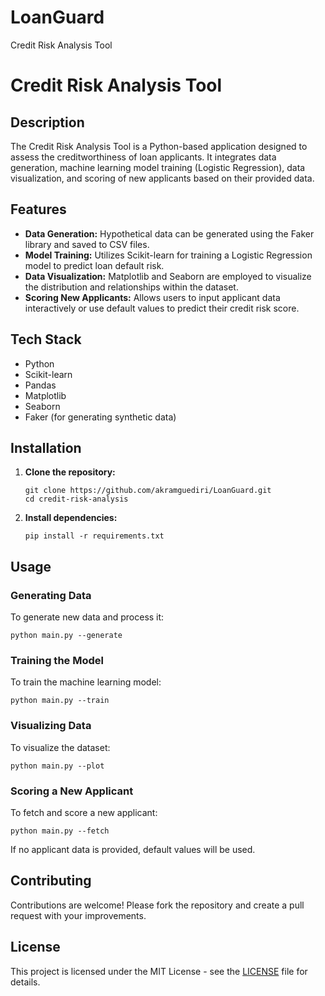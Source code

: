 # LoanGuard
Credit Risk Analysis Tool

# Credit Risk Analysis Tool


## Description

The Credit Risk Analysis Tool is a Python-based application designed to assess the creditworthiness of loan applicants. It integrates data generation, machine learning model training (Logistic Regression), data visualization, and scoring of new applicants based on their provided data.

## Features

- **Data Generation:** Hypothetical data can be generated using the Faker library and saved to CSV files.
- **Model Training:** Utilizes Scikit-learn for training a Logistic Regression model to predict loan default risk.
- **Data Visualization:** Matplotlib and Seaborn are employed to visualize the distribution and relationships within the dataset.
- **Scoring New Applicants:** Allows users to input applicant data interactively or use default values to predict their credit risk score.

## Tech Stack

- Python
- Scikit-learn
- Pandas
- Matplotlib
- Seaborn
- Faker (for generating synthetic data)

## Installation

1. **Clone the repository:**

   ```
   git clone https://github.com/akramguediri/LoanGuard.git
   cd credit-risk-analysis
   ```

2. **Install dependencies:**

   ```
   pip install -r requirements.txt
   ```

## Usage

### Generating Data

To generate new data and process it:

```
python main.py --generate
```

### Training the Model

To train the machine learning model:

```
python main.py --train
```

### Visualizing Data

To visualize the dataset:

```
python main.py --plot
```

### Scoring a New Applicant

To fetch and score a new applicant:

```
python main.py --fetch
```

If no applicant data is provided, default values will be used.

## Contributing

Contributions are welcome! Please fork the repository and create a pull request with your improvements.

## License

This project is licensed under the MIT License - see the [LICENSE](LICENSE) file for details.

